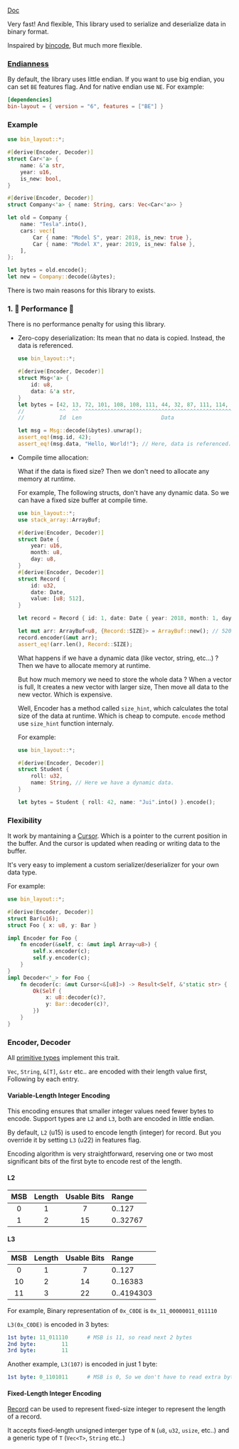 [Doc](https://docs.rs/bin-layout/)

Very fast! And flexible, This library used to serialize and deserialize data in binary format.

Inspaired by [bincode](https://github.com/bincode-org/bincode), But much more flexible.

### [Endianness](https://en.wikipedia.org/wiki/Endianness)

By default, the library uses little endian.
If you want to use big endian, you can set `BE` features flag. And for native endian use `NE`. For example:

```toml
[dependencies]
bin-layout = { version = "6", features = ["BE"] }
```

### Example

```rust
use bin_layout::*;

#[derive(Encoder, Decoder)]
struct Car<'a> {
    name: &'a str,
    year: u16,
    is_new: bool,
}

#[derive(Encoder, Decoder)]
struct Company<'a> { name: String, cars: Vec<Car<'a>> }

let old = Company {
    name: "Tesla".into(),
    cars: vec![
        Car { name: "Model S", year: 2018, is_new: true },
        Car { name: "Model X", year: 2019, is_new: false },
    ],
};

let bytes = old.encode();
let new = Company::decode(&bytes);
```

There is two main reasons for this library to exists. 

### 1. 🚀 Performance 🚀  

There is no performance penalty for using this library.

- Zero-copy deserialization: Its mean that no data is copied. Instead, the data is referenced.
    
    ```rust
    use bin_layout::*;

    #[derive(Encoder, Decoder)]
    struct Msg<'a> {
        id: u8,
        data: &'a str,
    }
    let bytes = [42, 13, 72, 101, 108, 108, 111, 44, 32, 87, 111, 114, 108, 100, 33];
    //           ^^  ^^  ^^^^^^^^^^^^^^^^^^^^^^^^^^^^^^^^^^^^^^^^^^^^^^^^^^^^^^^^^^
    //           Id  Len                         Data

    let msg = Msg::decode(&bytes).unwrap();
    assert_eq!(msg.id, 42);
    assert_eq!(msg.data, "Hello, World!"); // Here, data is referenced.
    ```

- Compile time allocation:

    What if the data is fixed size? Then we don't need to allocate any memory at runtime.

    For example, The following structs, don't have any dynamic data. So we can have a fixed size buffer at compile time.

    ```rust
    use bin_layout::*;
    use stack_array::ArrayBuf;

    #[derive(Encoder, Decoder)]
    struct Date {
        year: u16,
        month: u8,
        day: u8,
    }
    #[derive(Encoder, Decoder)]
    struct Record {
        id: u32,
        date: Date,
        value: [u8; 512],
    }

    let record = Record { id: 1, date: Date { year: 2018, month: 1, day: 1 }, value: [0; 512] };

    let mut arr: ArrayBuf<u8, {Record::SIZE}> = ArrayBuf::new(); // 520 bytes uninitialized memory
    record.encoder(&mut arr);
    assert_eq!(arr.len(), Record::SIZE);
    ```

    What happens if we have a dynamic data (like vector, string, etc...) ? Then we have to allocate memory at runtime.
    
    But how much memory we need to store the whole data ? When a vector is full, It creates a new vector with larger size, Then move all data to the new vector. Which is expensive.

    Well, Encoder has a method called `size_hint`, which calculates the total size of the data at runtime. Which is cheap to compute. `encode` method use `size_hint` function internaly.

    For example:

    ```rust
    use bin_layout::*;

    #[derive(Encoder, Decoder)]
    struct Student {
        roll: u32,
        name: String, // Here we have a dynamic data.
    }

    let bytes = Student { roll: 42, name: "Jui".into() }.encode();
    ```


###  Flexibility

It work by mantaining a [Cursor](https://docs.rs/bin-layout/latest/bin_layout/struct.Cursor.html). Which is a pointer to the current position in the buffer.
And the cursor is updated when reading or writing data to the buffer.

It's very easy to implement a custom serializer/deserializer for your own data type.

For example:

```rust
use bin_layout::*;

#[derive(Encoder, Decoder)]
struct Bar(u16);
struct Foo { x: u8, y: Bar }

impl Encoder for Foo {
    fn encoder(&self, c: &mut impl Array<u8>) {
        self.x.encoder(c);
        self.y.encoder(c);
    }
}
impl Decoder<'_> for Foo {
    fn decoder(c: &mut Cursor<&[u8]>) -> Result<Self, &'static str> {
        Ok(Self {
            x: u8::decoder(c)?,
            y: Bar::decoder(c)?,
        })
    }
}
```

### Encoder, Decoder

All [primitive types](https://doc.rust-lang.org/stable/rust-by-example/primitives.html) implement this trait.

`Vec`, `String`, `&[T]`, `&str` etc.. are encoded with their length value first, Following by each entry.

#### Variable-Length Integer Encoding

This encoding ensures that smaller integer values need fewer bytes to encode. Support types are `L2` and `L3`, both are encoded in little endian.

By default, `L2` (u15) is used to encode length (integer) for record. But you override it by setting `L3` (u22) in features flag.
 
Encoding algorithm is very straightforward, reserving one or two most significant bits of the first byte to encode rest of the length.

#### L2

|  MSB  | Length | Usable Bits | Range    |
| :---: | :----: | :---------: | :------- |
|   0   |   1    |      7      | 0..127   |
|   1   |   2    |     15      | 0..32767 |

#### L3

|  MSB  | Length | Usable Bits | Range      |
| :---: | :----: | :---------: | :--------- |
|   0   |   1    |      7      | 0..127     |
|  10   |   2    |     14      | 0..16383   |
|  11   |   3    |     22      | 0..4194303 |

 
For example, Binary representation of `0x_C0DE` is `0x_11_00000011_011110`
 
`L3(0x_C0DE)` is encoded in 3 bytes:
 
```yml
1st byte: 11_011110      # MSB is 11, so read next 2 bytes
2nd byte:        11
3rd byte:        11
```

Another example, `L3(107)` is encoded in just 1 byte:

```yml
1st byte: 0_1101011      # MSB is 0, So we don't have to read extra bytes.
```

#### Fixed-Length Integer Encoding

[Record](https://docs.rs/bin-layout/latest/bin_layout/struct.Record.html) can be used to represent fixed-size integer to represent the length of a record.

It accepts fixed-length unsigned interger type of `N` (`u8`, `u32`, `usize`, etc..) and a generic type of `T` (`Vec<T>`, `String` etc..)
